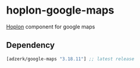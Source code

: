 # hoplon-google-maps
[Hoplon][hoplon] component for google maps

## Dependency
[](dependency)
```clojure
[adzerk/google-maps "3.18.11"] ;; latest release
```
[](/dependency)

[hoplon]: https://hoplon.io

